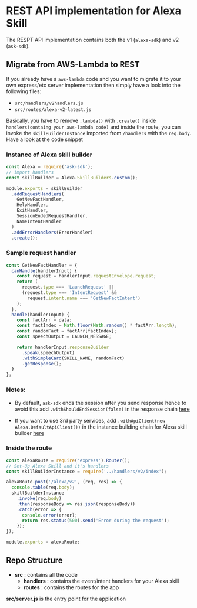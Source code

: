# REST API implementation for Alexa Skill

The RESPT API implementation contains both the v1 (`alexa-sdk`) and v2 (`ask-sdk`).

## Migrate from AWS-Lambda to REST

If you already have a `aws-lambda` code and you want to migrate it to your own express/etc server implementation then simply have a look into the following files:

- `src/handlers/v2handlers.js`
- `src/routes/alexa-v2-latest.js`

Basically, you have to remove `.lambda()` with `.create()` inside `handlers(containg your aws-lambda code)` and inside the route, you can invoke the `skillBuilderInstance` imported from `/handlers` with the `req.body`. Have a look at the code snippet

### Instance of Alexa skill builder

```javascript
const Alexa = require('ask-sdk');
// import handlers
const skillBuilder = Alexa.SkillBuilders.custom();

module.exports = skillBuilder
  .addRequestHandlers(
    GetNewFactHandler,
    HelpHandler,
    ExitHandler,
    SessionEndedRequestHandler,
    NameIntentHandler
  )
  .addErrorHandlers(ErrorHandler)
  .create();
```

### Sample request handler

```javascript
const GetNewFactHandler = {
  canHandle(handlerInput) {
    const request = handlerInput.requestEnvelope.request;
    return (
      request.type === 'LaunchRequest' ||
      (request.type === 'IntentRequest' &&
        request.intent.name === 'GetNewFactIntent')
    );
  },
  handle(handlerInput) {
    const factArr = data;
    const factIndex = Math.floor(Math.random() * factArr.length);
    const randomFact = factArr[factIndex];
    const speechOutput = LAUNCH_MESSAGE;

    return handlerInput.responseBuilder
      .speak(speechOutput)
      .withSimpleCard(SKILL_NAME, randomFact)
      .getResponse();
  }
};
```

### Notes:

- By default, `ask-sdk` ends the session after you send response hence to avoid this add `.withShouldEndSession(false)` in the response chain [here](#Sample-request-handler)

- If you want to use 3rd party services, add `.withApiClient(new Alexa.DefaultApiClient())` in the instance building chain for Alexa skill builder [here](#Instance-of-Alexa-skill-builder)

### Inside the route

```javascript
const alexaRoute = require('express').Router();
// Set-Up Alexa Skill and it's handlers
const skillBuilderInstance = require('../handlers/v2/index');

alexaRoute.post('/alexa/v2', (req, res) => {
  console.table(req.body);
  skillBuilderInstance
    .invoke(req.body)
    .then(responseBody => res.json(responseBody))
    .catch(error => {
      console.error(error);
      return res.status(500).send('Error during the request');
    });
});

module.exports = alexaRoute;
```

## Repo Structure

- **src** : contains all the code
  - **handlers** : contains the event/intent handlers for your Alexa skill
  - **routes** : contains the routes for the app

**src/server.js** is the entry point for the application
